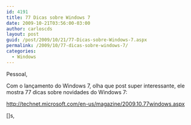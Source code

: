 ```yaml
---
id: 4191
title: 77 Dicas sobre Windows 7
date: 2009-10-21T03:56:00-03:00
author: carloscds
layout: post
guid: /post/2009/10/21/77-Dicas-sobre-Windows-7.aspx
permalink: /2009/10/77-dicas-sobre-windows-7/
categories:
  - Windows
---
```

Pessoal,

Com o lançamento do Windows 7, olha que post super interessante, ele mostra 77 dicas sobre novidades do Windows 7:
  
http://technet.microsoft.com/en-us/magazine/2009.10.77windows.aspx

[]s,